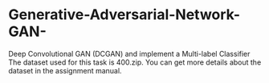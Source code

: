 # Generative-Adversarial-Network-GAN-
Deep Convolutional GAN (DCGAN) and implement a Multi-label Classifier
The dataset used for this task is 400.zip. You can get more details about the dataset in the assignment manual.
